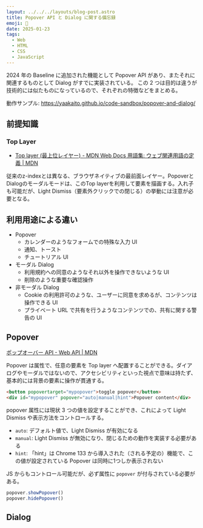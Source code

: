 ```yaml
---
layout: ../../../layouts/blog-post.astro
title: Popover API と Dialog に関する備忘録
emoji: 🎈
date: 2025-01-23
tags:
  - Web
  - HTML
  - CSS
  - JavaScript
---
```


2024 年の Baseline に追加された機能として Popover API があり、またそれに関連するものとして Dialog がすでに実装されている。
この 2 つは目的は違うが技術的には似たものになっているので、それぞれの特徴などをまとめる。

動作サンプル: https://yaakaito.github.io/code-sandbox/popover-and-dialog/

## 前提知識

### Top Layer

- [Top layer (最上位レイヤー) - MDN Web Docs 用語集: ウェブ関連用語の定義 | MDN](https://developer.mozilla.org/ja/docs/Glossary/Top_layer)

従来のz-indexとは異なる、ブラウザネイティブの最前面レイヤー。PopoverとDialogのモーダルモードは、このTop layerを利用して要素を描画する。入れ子も可能だが、Light Dismiss（要素外クリックでの閉じる）の挙動には注意が必要となる。


## 利用用途による違い

- Popover
    - カレンダーのようなフォームでの特殊な入力 UI
    - 通知、トースト
    - チュートリアル UI
- モーダル Dialog
    - 利用規約への同意のようなそれ以外を操作できないような UI
    - 削除のような重要な確認操作
- 非モーダル Dialog
    - Cookie の利用許可のような、ユーザーに同意を求めるが、コンテンツは操作できる UI
    - プライベート URL で共有を行うようなコンテンツでの、共有に関する警告の UI

## Popover

[ポップオーバー API - Web API | MDN](https://developer.mozilla.org/ja/docs/Web/API/Popover_API)

Popover は属性で、任意の要素を Top layer へ配置することができる。ダイアログやモーダルではないので、アクセシビリティといった視点で意味は持たず、基本的には背景の要素に操作が貫通する。

```html
<button popovertarget="mypopover">toggle popover</button>
<div id="mypopover" popover="auto|manual|hint">Popover content</div>
```

popover 属性には現状 3 つの値を設定することができ、これによって Light Dismiss や表示方法をコントロールする。

- `auto`: デフォルト値で、Light Dismiss が有効になる
- `manual`: Light Dismiss が無効になり、閉じるための動作を実装する必要がある
- `hint`: 「hint」は Chrome 133 から導入された（される予定の）機能で、この値が設定されている Popover は同時に1つしか表示されない

JS からもコントロール可能だが、必ず属性に `popover` が付与されている必要がある。

```jsx
popover.showPopover()
popover.hidePopover()
```

## Dialog

[<dialog>: ダイアログ要素 - HTML: ハイパーテキストマークアップ言語 | MDN](https://developer.mozilla.org/ja/docs/Web/HTML/Element/dialog)

Dialog はユーザーに操作を求めるための役割（`role=dialog`）を持つ。モーダル/非モーダルの2つのモードがあり、特にモーダルモードではTop layerへの表示と背景操作のロックを行う。JS での制御が想定されていて、`showModal()` を利用することでモーダルダイアログが、`show()` を利用することで非モーダルダイアログが表示される。

```html
<dialog id="dialog">
    <h1>Dialog</h1>
    <p>This is a dialog.</p>
    <button>Close</button>
</dialog>
<script>
    const dialog = document.getElementById('dialog');
    dialog.showModal();
</script>
```

モーダルの場合、次の機能がブラウザネイティブで提供される。これによって、これまでの実装よりもアクセシビリティや UX の向上が期待できる。

- inert による背景 UI のロック
    - [inert - HTML: ハイパーテキストマークアップ言語 | MDN](https://developer.mozilla.org/ja/docs/Web/HTML/Global_attributes/inert)
    - `.showModal()` で表示された Dialog は、Top Layer でない要素が inert となる
- :backdrop による背景の表示
    - [::backdrop - CSS: カスケーディングスタイルシート | MDN](https://developer.mozilla.org/ja/docs/Web/CSS/::backdrop)
    - Top layer と背景コンテンツの間に表示される領域で、モーダルダイアログではデフォルトで半透明の背景が表示されており、ユーザーの操作を受け付けないことを表現している
- ESC での閉じるのサポート
    - Light Dismiss ではない
- フォーカスの管理
    - モーダルダイアログが表示された際に、その中の要素にフォーカスが移動する
    - ダイアログが閉じられた際に、直前のフォーカス位置に戻る


## Anchor Positioning

[CSS アンカー位置指定の使用 - CSS: カスケーディングスタイルシート | MDN](https://developer.mozilla.org/ja/docs/Web/CSS/CSS_anchor_positioning/Using)

特定要素を基準とした配置をサポート。Top layer要素でも有効で、Popoverと組み合わせて使用できる。

```html
<style>
   #anchorPopoverTrigger {
        anchor-name: --anchor-target;
   }
   #anchorPopover  {
        position-anchor: --anchor-target;
        position-area: bottom span-right;
        position-try-fallbacks: flip-inline, flip-inline flip-block;
        margin: 0;
        width: 300px;
   }
</style>
<button id="anchorPopoverTrigger" popovertarget="anchorPopoverLeft">toggle anchor popover</button>
<div id="anchorPopover" popover>
    Anchor Popover Left
</div>

```

position-area による配置指定が基本となりそうだが、top や left などを使用した直接的な位置指定も可能。

- [https://developer.mozilla.org/ja/docs/Web/CSS/CSS_anchor_positioning/Using#position-area_の設定](https://developer.mozilla.org/ja/docs/Web/CSS/CSS_anchor_positioning/Using#position-area_%E3%81%AE%E8%A8%AD%E5%AE%9A)

fallback を設定することができ、画面に収まらない場合の挙動を調整することが出来る。

- https://developer.mozilla.org/en-US/docs/Web/CSS/position-try-fallbacks

### Close Watcher

[CloseWatcher - Web APIs | MDN](https://developer.mozilla.org/en-US/docs/Web/API/CloseWatcher)

ユーザーが閉じようとした動作を検知できる API で、具体的には ESC や戻るを押したタイミングが検知できる。`popover=manual` や非モーダルダイアログには ESC での閉じる機能がないので、対応する必要が出てきたときに有効。

```jsx
let closeWatcher = null
popoverTrigger.addEventListener('click', () => {
    if (closeWatcher) {
        closeWatcher.destroy()
    }
    closeWatcher = new CloseWatcher()
    closeWatcher.onclose = () => {
        popover.hidePopover()
    }
    popover.showPopover()
})
```

## Refs

- [#Tags | blog.jxck.io](https://blog.jxck.io/tags/#popover)
- [CSS Anchor Positioning 仕様の紹介](https://zenn.dev/d_kawaguchi/articles/css-anchor-positioning-294aa71a7f77fc)
- [UI を閉じる動作を処理する CloseWatcher API](https://azukiazusa.dev/blog/close-watcher-api/)
